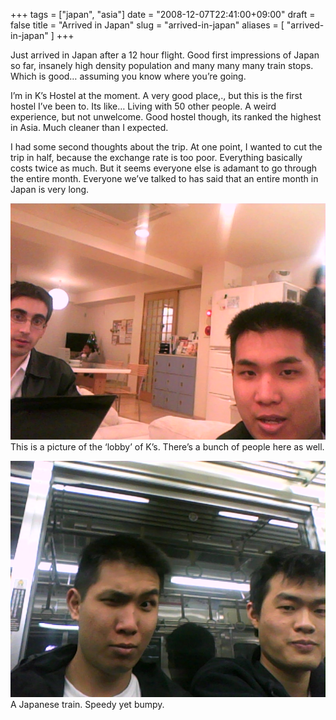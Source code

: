 +++
tags = ["japan", "asia"]
date = "2008-12-07T22:41:00+09:00"
draft = false
title = "Arrived in Japan"
slug = "arrived-in-japan"
aliases = [
	"arrived-in-japan"
]
+++

Just arrived in Japan after a 12 hour flight. Good first impressions of Japan so far, insanely high density population and many many many train stops. Which is good… assuming you know where you’re going.

I’m in K’s Hostel at the moment. A very good place,., but this is the first hostel I’ve been to. Its like… Living with 50 other people. A weird experience, but not unwelcome. Good hostel though, its ranked the highest in Asia. Much cleaner than I expected.

I had some second thoughts about the trip. At one point, I wanted to cut the trip in half, because the exchange rate is too poor. Everything basically costs twice as much. But it seems everyone else is adamant to go through the entire month. Everyone we’ve talked to has said that an entire month in Japan is very long.

![](/images/2010/10/kmp-wdm5b280001482905-41-585d.jpg)This is a picture of the ‘lobby’ of K’s. There’s a bunch of people here as well.

![](/images/2010/10/kmp-wdm5b280002492902-06-505d.jpg)A Japanese train. Speedy yet bumpy.


